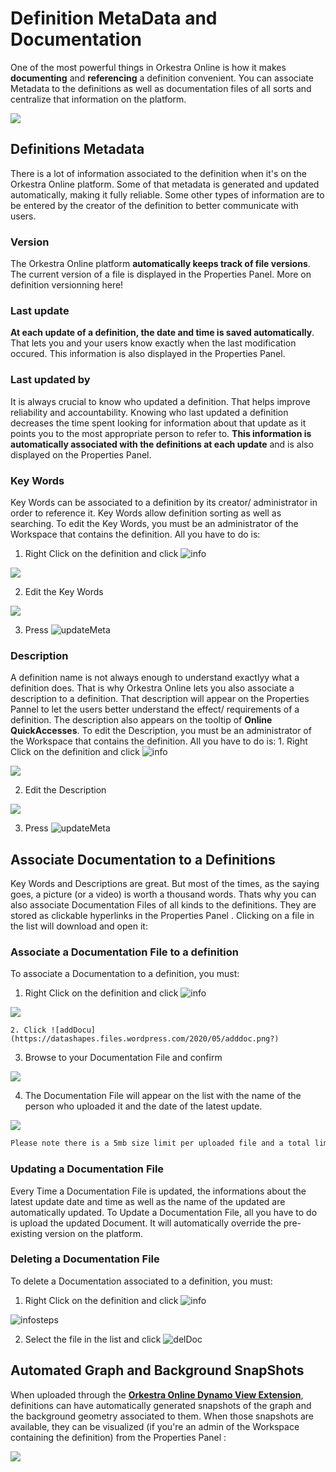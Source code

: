# Definition MetaData and Documentation

One of the most powerful things in Orkestra Online is how it makes **documenting** and **referencing** a definition convenient. You can associate Metadata to the definitions as well as documentation files of all sorts and centralize that information on the platform.

![](https://datashapes.files.wordpress.com/2020/05/meta-and-doc.gif?)

## Definitions Metadata

There is a lot of information associated to the definition when it's on the Orkestra Online platform. Some of that metadata is generated and updated automatically, making it fully reliable. Some other types of information are to be entered by the creator of the definition to better communicate with users.

### Version

The Orkestra Online platform **automatically keeps track of file versions**. The current version of a file is displayed in the Properties Panel. More on definition versionning here!

### Last update

**At each update of a definition, the date and time is saved automatically**. That lets you and your users know exactly when the last modification occured. This information is also displayed in the Properties Panel.

### Last updated by

It is always crucial to know who updated a definition. That helps improve reliability and accountability. Knowing who last updated a definition decreases the time spent looking for information about that update as it points you to the most appropriate person to refer to. **This information is automatically associated with the definitions at each update** and is also displayed on the Properties Panel.

### Key Words

Key Words can be associated to a definition by its creator/ administrator in order to reference it. Key Words allow definition sorting as well as searching. To edit the Key Words, you must be an administrator of the Workspace that contains the definition. All you have to do is: 

1. Right Click on the definition and click ![info](https://datashapes.files.wordpress.com/2020/05/fileinfo.png?)  

![](https://datashapes.files.wordpress.com/2020/05/fileinfosteps.png?)

   2. Edit the Key Words  

![](https://datashapes.files.wordpress.com/2020/05/editkeywords.png?)

   3. Press ![updateMeta](https://datashapes.files.wordpress.com/2020/05/updatemeta.png?)

### Description

A definition name is not always enough to understand exactlyy what a definition does. That is why Orkestra Online lets you also associate a description to a definition. That description will appear on the Properties Pannel to let the users better understand the effect/ requirements of a definition. The description also appears on the tooltip of **Online QuickAccesses**. To edit the Description, you must be an administrator of the Workspace that contains the definition. All you have to do is: 1. Right Click on the definition and click ![info](https://datashapes.files.wordpress.com/2020/05/fileinfo.png?)  

![](https://datashapes.files.wordpress.com/2020/05/fileinfosteps.png?)

   2. Edit the Description  

![](https://datashapes.files.wordpress.com/2020/05/editdesc.png?)

   3. Press ![updateMeta](https://datashapes.files.wordpress.com/2020/05/updatemeta.png?)

## Associate Documentation to a Definitions

Key Words and Descriptions are great. But most of the times, as the saying goes, a picture \(or a video\) is worth a thousand words. Thats why you can also associate Documentation Files of all kinds to the definitions. They are stored as clickable hyperlinks in the Properties Panel . Clicking on a file in the list will download and open it:

### Associate a Documentation File to a definition

To associate a Documentation to a definition, you must: 

1. Right Click on the definition and click ![info](https://datashapes.files.wordpress.com/2020/05/fileinfo.png?) 

![](https://datashapes.files.wordpress.com/2020/05/fileinfosteps.png?)

    2. Click ![addDocu](https://datashapes.files.wordpress.com/2020/05/adddoc.png?) 

   3. Browse to your Documentation File and confirm  

![](https://datashapes.files.wordpress.com/2020/05/browsedoc.png?)

4. The Documentation File will appear on the list with the name of the person who uploaded it and the date of the latest update. 

![](https://datashapes.files.wordpress.com/2020/05/uploadeddoc.png?)

```diff
Please note there is a 5mb size limit per uploaded file and a total limit of 25mb of Documentation Files per definition
```

### Updating a Documentation File

Every Time a Documentation File is updated, the informations about the latest update date and time as well as the name of the updated are automatically updated. To Update a Documentation File, all you have to do is upload the updated Document. It will automatically override the pre-existing version on the platform.

### Deleting a Documentation File

To delete a Documentation associated to a definition, you must: 

1. Right Click on the definition and click ![info](https://datashapes.files.wordpress.com/2020/05/fileinfo.png?) 

![infosteps](https://datashapes.files.wordpress.com/2020/05/fileinfosteps.png?)

   2. Select the file in the list and click ![delDoc](https://datashapes.files.wordpress.com/2020/05/deldoc.png?)

## Automated Graph and Background SnapShots

When uploaded through the [**Orkestra Online Dynamo View Extension**](../orkestra-dynamo-view-extension/orkestra-view-extension-online-tab.md), definitions can have automatically generated snapshots of the graph and the background geometry associated to them. When those snapshots are available, they can be visualized \(if you're an admin of the Workspace containing the definition\) from the Properties Panel : 

![](https://datashapes.files.wordpress.com/2020/05/snaps.gif?)

